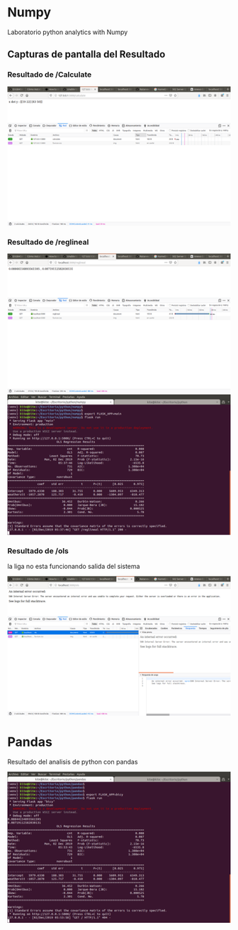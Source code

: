# Numpy

Laboratorio python analytics with Numpy

## Capturas de pantalla del Resultado

### Resultado de /Calculate

![imagen 1](python-numpy-calculate.png)

### Resultado de /reglineal

![imagen 2](python-numpy-reglineal.png)
![imagen 3](python-numpy-calculate-terminal.png)

### Resultado de /ols

la liga no esta funcionando salida del sistema

![imagen 4](python-numpy-ols.png)


# Pandas

Resultado del analisis de python con pandas 

![imagen 5](python-pandas-bicy.png)